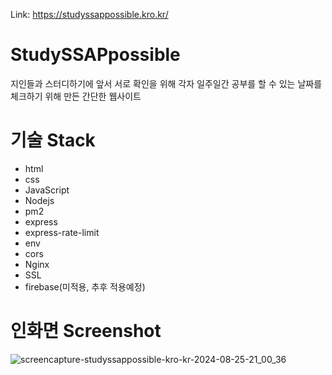 Link:
https://studyssappossible.kro.kr/

# StudySSAPpossible
지인들과 스터디하기에 앞서 서로 확인을 위해 각자 일주일간 공부를 할 수 있는 날짜를 체크하기 위해 만든 간단한 웹사이트

# 기술 Stack
- html
- css
- JavaScript
- Nodejs
- pm2
- express
- express-rate-limit
- env
- cors
- Nginx
- SSL
- firebase(미적용, 추후 적용예정)

# 인화면 Screenshot
![screencapture-studyssappossible-kro-kr-2024-08-25-21_00_36](https://github.com/user-attachments/assets/c3efd974-52ed-47d2-a8ba-699f887b2b6f)
